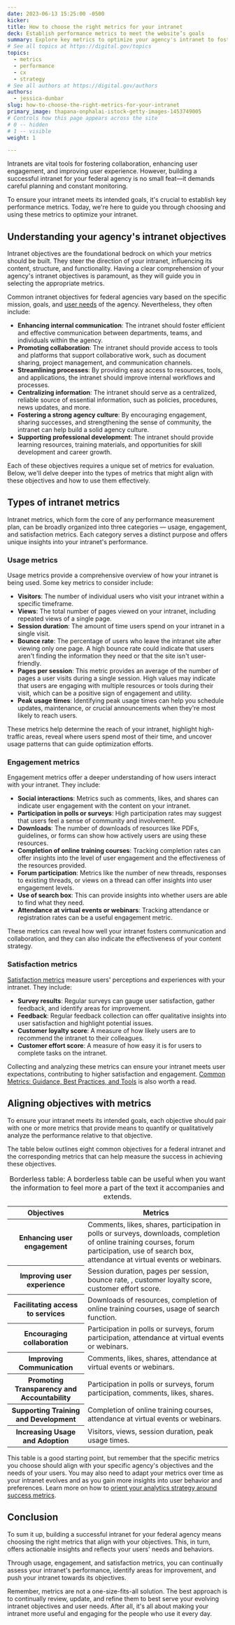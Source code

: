 ```yaml
---
date: 2023-06-13 15:25:00 -0500
kicker: 
title: How to choose the right metrics for your intranet
deck: Establish performance metrics to meet the website’s goals
summary: Explore key metrics to optimize your agency's intranet to foster improved user engagement, experience, and overall satisfaction.
# See all topics at https://digital.gov/topics
topics:
  - metrics
  - performance
  - cx
  - strategy
# See all authors at https://digital.gov/authors
authors:
  - jessica-dunbar
slug: how-to-choose-the-right-metrics-for-your-intranet
primary_image: thapana-onphalai-istock-getty-images-1453749005
# Controls how this page appears across the site
# 0 -- hidden
# 1 -- visible
weight: 1

---
```


Intranets are vital tools for fostering collaboration, enhancing user engagement, and improving user experience. However, building a successful intranet for your federal agency is no small feat—it demands careful planning and constant monitoring.

To ensure your intranet meets its intended goals, it's crucial to establish key performance metrics. Today, we're here to guide you through choosing and using these metrics to optimize your intranet.

## Understanding your agency's intranet objectives

Intranet objectives are the foundational bedrock on which your metrics should be built. They steer the direction of your intranet, influencing its content, structure, and functionality. Having a clear comprehension of your agency's intranet objectives is paramount, as they will guide you in selecting the appropriate metrics.

Common intranet objectives for federal agencies vary based on the specific mission, goals, and [user needs](https://digital.gov/2015/07/20/the-content-corner-determining-your-users-needs/) of the agency. Nevertheless, they often include:

* **Enhancing internal communication**: The intranet should foster efficient and effective communication between departments, teams, and individuals within the agency.
* **Promoting collaboration**: The intranet should provide access to tools and platforms that support collaborative work, such as document sharing, project management, and communication channels.
* **Streamlining processes**: By providing easy access to resources, tools, and applications, the intranet should improve internal workflows and processes.
* **Centralizing information**: The intranet should serve as a centralized, reliable source of essential information, such as policies, procedures, news updates, and more.
* **Fostering a strong agency culture**: By encouraging engagement, sharing successes, and strengthening the sense of community, the intranet can help build a solid agency culture.
* **Supporting professional development**: The intranet should provide learning resources, training materials, and opportunities for skill development and career growth.

Each of these objectives requires a unique set of metrics for evaluation. Below, we'll delve deeper into the types of metrics that might align with these objectives and how to use them effectively.

## Types of intranet metrics

Intranet metrics, which form the core of any performance measurement plan, can be broadly organized into three categories — usage, engagement, and satisfaction metrics. Each category serves a distinct purpose and offers unique insights into your intranet's performance. 

### Usage metrics

Usage metrics provide a comprehensive overview of how your intranet is being used. Some key metrics to consider include:

* **Visitors**: The number of individual users who visit your intranet within a specific timeframe.
* **Views**: The total number of pages viewed on your intranet, including repeated views of a single page.
* **Session duration**: The amount of time users spend on your intranet in a single visit.
* **Bounce rate**: The percentage of users who leave the intranet site after viewing only one page. A high bounce rate could indicate that users aren't finding the information they need or that the site isn't user-friendly.
* **Pages per session**: This metric provides an average of the number of pages a user visits during a single session. High values may indicate that users are engaging with multiple resources or tools during their visit, which can be a positive sign of engagement and utility.
* **Peak usage times**: Identifying peak usage times can help you schedule updates, maintenance, or crucial announcements when they're most likely to reach users.

These metrics help determine the reach of your intranet, highlight high-traffic areas, reveal where users spend most of their time, and uncover usage patterns that can guide optimization efforts.

### Engagement metrics

Engagement metrics offer a deeper understanding of how users interact with your intranet. They include:

* **Social interactions**: Metrics such as comments, likes, and shares can indicate user engagement with the content on your intranet.
* **Participation in polls or surveys**: High participation rates may suggest that users feel a sense of community and involvement.
* **Downloads**: The number of downloads of resources like PDFs, guidelines, or forms can show how actively users are using these resources.
* **Completion of online training courses**: Tracking completion rates can offer insights into the level of user engagement and the effectiveness of the resources provided.
* **Forum participation**: Metrics like the number of new threads, responses to existing threads, or views on a thread can offer insights into user engagement levels.
* **Use of search box**: This can provide insights into whether users are able to find what they need.
* **Attendance at virtual events or webinars**: Tracking attendance or registration rates can be a useful engagement metric.

These metrics can reveal how well your intranet fosters communication and collaboration, and they can also indicate the effectiveness of your content strategy.

### Satisfaction metrics

[Satisfaction metrics](https://digital.gov/2016/08/05/csat-nps-ces-3-easy-ways-to-measure-customer-experience-cx/) measure users' perceptions and experiences with your intranet. They include:

* **Survey results**: Regular surveys can gauge user satisfaction, gather feedback, and identify areas for improvement.
* **Feedback**: Regular feedback collection can offer qualitative insights into user satisfaction and highlight potential issues.
* **Customer loyalty score**: A measure of how likely users are to recommend the intranet to their colleagues.
* **Customer effort score**: A measure of how easy it is for users to complete tasks on the intranet.

Collecting and analyzing these metrics can ensure your intranet meets user expectations, contributing to higher satisfaction and engagement. [Common Metrics: Guidance, Best Practices, and Tools](https://digital.gov/2013/07/15/digital-metrics-for-federal-agencies/#part-1) is also worth a read.

## Aligning objectives with metrics

To ensure your intranet meets its intended goals, each objective should pair with one or more metrics that provide means to quantify or qualitatively analyze the performance relative to that objective.

The table below outlines eight common objectives for a federal intranet and the corresponding metrics that can help measure the success in achieving these objectives.

<table class="usa-table usa-table--borderless">
<caption>Borderless table: A borderless table can be useful when you want the information to feel more a part of the text it accompanies and extends.</caption>
  <thead>
    <tr>
      <th scope="col">Objectives</th>
      <th scope="col">Metrics</th>
    </tr>
  </thead>
  <tbody>
    <tr>
      <th scope="row">Enhancing user engagement</th>
<td>Comments, likes, shares, participation in polls or surveys, downloads, completion of online training courses, forum participation, use of search box, attendance at virtual events or webinars.</td>
    </tr>
    <tr>
      <th scope="row">Improving user experience</th>
<td>Session duration, pages per session, bounce rate, , customer loyalty score, customer effort score.</td>
    </tr>
    <tr>
      <th scope="row">Facilitating access to services</th>
<td>Downloads of resources, completion of online training courses, usage of search function.</td>
    </tr>
    <tr>
      <th scope="row">Encouraging collaboration</th>
<td>Participation in polls or surveys, forum participation, attendance at virtual events or webinars.</td>
    </tr>
    <tr>
      <th scope="row">Improving Communication</th>
<td>Comments, likes, shares, attendance at virtual events or webinars.</td>
    </tr>
    <tr>
      <th scope="row">Promoting Transparency and Accountability</th>
<td>Participation in polls or surveys, forum participation, comments, likes, shares.</td>
    </tr>
    <tr>
      <th scope="row">Supporting Training and Development</th>
<td>Completion of online training courses, attendance at virtual events or webinars.</td>
    </tr>
    <tr>
      <th scope="row">Increasing Usage and Adoption</th>
<td>Visitors, views, session duration, peak usage times.</td>
    </tr>
  </tbody>
</table>

This table is a good starting point, but remember that the specific metrics you choose should align with your specific agency's objectives and the needs of your users. You may also need to adapt your metrics over time as your intranet evolves and as you gain more insights into user behavior and preferences. Learn more on how to [orient your analytics strategy around success metrics](https://digital.gov/event/2020/06/24/dap-learning-series-shifting-your-metrics/).

## Conclusion

To sum it up, building a successful intranet for your federal agency means choosing the right metrics that align with your objectives. This, in turn, offers actionable insights and reflects your users' needs and behaviors.

Through usage, engagement, and satisfaction metrics, you can continually assess your intranet's performance, identify areas for improvement, and push your intranet towards its objectives.

Remember, metrics are not a one-size-fits-all solution. The best approach is to continually review, update, and refine them to best serve your evolving intranet objectives and user needs. After all, it's all about making your intranet more useful and engaging for the people who use it every day.
